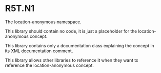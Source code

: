 # R5T.N1
The location-anonymous namespace.

This library should contain no code, it is just a placeholder for the location-anonymous concept.

This library contains only a documentation class explaining the concept in its XML documentation comment.

This library allows other libraries to reference it when they want to reference the location-anonymous concept.
